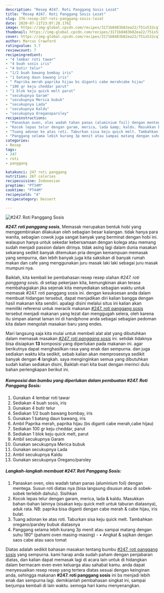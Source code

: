```yaml
---
description: "Resep #247. Roti Panggang Sosis Lezat"
title: "Resep #247. Roti Panggang Sosis Lezat"
slug: 376-resep-247-roti-panggang-sosis-lezat
date: 2020-07-11T23:07:28.176Z
image: https://img-global.cpcdn.com/recipes/3171b8483b82ea22/751x532cq70/247-roti-panggang-sosis-foto-resep-utama.jpg
thumbnail: https://img-global.cpcdn.com/recipes/3171b8483b82ea22/751x532cq70/247-roti-panggang-sosis-foto-resep-utama.jpg
cover: https://img-global.cpcdn.com/recipes/3171b8483b82ea22/751x532cq70/247-roti-panggang-sosis-foto-resep-utama.jpg
author: Marcus Crawford
ratingvalue: 3.7
reviewcount: 7
recipeingredient:
- "4 lembar roti tawar"
- "4 buah sosis iris"
- "4 butir telur"
- "1/2 buah bawang bombay iris"
- "1 batang daun bawang iris"
- " Paprika merah paprika hijau bs diganti cabe merahcabe hijau"
- "100 gr keju cheddar parut"
- "1 blok keju quick melt parut"
- "secukupnya Garam"
- "secukupnya Merica bubuk"
- "secukupnya Lada"
- "secukupnya Kaldu"
- "secukupnya Oreganoparsley"
recipeinstructions:
- "Panaskan oven, oles wadah tahan panas (aluminium foil) dengan mentega. Susun roti diatas nya (bisa langsung disusun atau di sobek-sobek terlebih dahulu). Sisihkan"
- "Kocok lepas telur dengan garam, merica, lada &amp; kaldu. Masukkan bahan-bahan lainnya (sisakan keju quick melt untuk taburan diatasnya), aduk rata. NB: paprika bisa diganti dengan cabe merah &amp; cabe hijau, iris bulat."
- "Tuang adonan ke atas roti. Taburkan sisa keju quick melt. Tambahkan oregano/parsley bubuk diatasnya"
- "Panggang selama lebih kurang 3p menit atau sampai matang dengan suhu 180° (pahami oven masing-masing) • Angkat &amp; sajikan dengan saos cabe atau saos tomat"
categories:
- Resep
tags:
- 247
- roti
- panggang

katakunci: 247 roti panggang 
nutrition: 267 calories
recipecuisine: Indonesian
preptime: "PT34M"
cooktime: "PT44M"
recipeyield: "4"
recipecategory: Dessert

---
```



![#247. Roti Panggang Sosis](https://img-global.cpcdn.com/recipes/3171b8483b82ea22/751x532cq70/247-roti-panggang-sosis-foto-resep-utama.jpg)

<b><i>#247. roti panggang sosis</i></b>, Memasak merupakan bentuk hobi yang menggembirakan dilakukan oleh sebagian besar kalangan. tidak hanya para wanita, sebagian cowok juga sangat banyak yang berminat dengan hobi ini. walaupun hanya untuk sekedar kebersamaan dengan kolega atau memang sudah menjadi passion dalam dirinya. tidak asing lagi dalam dunia masakan sekarang sedikit banyak ditemukan pria dengan kemampuan memasak yang sempurna, dan lebih banyak juga kita saksikan di banyak rumah makan dan cafe yang menggunakan juru masak laki laki sebagai juru masak mumpuni nya.



Baiklah, kita kembali ke pembahasan resep resep olahan <i>#247. roti panggang sosis</i>. di setiap pekerjaan kita, kemungkinan akan terasa membahagiakan jika sejenak kita menyediakan sebagian waktu untuk memasak #247. roti panggang sosis ini. dengan kesuksesan anda dalam membuat hidangan tersebut, dapat menjadikan diri kalian bangga dengan hasil makanan kita sendiri. apalagi disini melalui situs ini kalian akan memiliki referensi untuk meracik makanan <u>#247. roti panggang sosis</u> tersebut menjadi makanan yang lezat dan menggugah selera, oleh karena itu simpan alamat laman ini di handphone anda sebagai sebagian pedoman kita dalam mengolah masakan baru yang endes.


Mari langsung saja kita mulai untuk membeli alat alat yang dibutuhkan dalam memasak masakan <u><i>#247. roti panggang sosis</i></u> ini. setidak tidaknya bisa disiapkan <b>13</b> komposisi yang diperlukan pada makanan ini. agar berikutnya dapat menghasilkan rasa yang enak dan sempurna. dan juga sediakan waktu kita sedikit, sebab kalian akan memprosesnya sedikit banyak dengan <b>4</b> langkah. saya menginginkan semua yang dibutuhkan sudah kalian sediakan disini, Baiklah mari kita buat dengan merinci dulu bahan perlengkapan berikut ini.

<!--inarticleads1-->

##### Komposisi dan bumbu yang diperlukan dalam pembuatan #247. Roti Panggang Sosis:

1. Gunakan 4 lembar roti tawar
1. Sediakan 4 buah sosis, iris
1. Gunakan 4 butir telur
1. Sediakan 1/2 buah bawang bombay, iris
1. Gunakan 1 batang daun bawang, iris
1. Ambil  Paprika merah, paprika hijau (bs diganti cabe merah,cabe hijau)
1. Sediakan 100 gr keju cheddar, parut
1. Sediakan 1 blok keju quick melt, parut
1. Ambil secukupnya Garam
1. Gunakan secukupnya Merica bubuk
1. Gunakan secukupnya Lada
1. Ambil secukupnya Kaldu
1. Gunakan secukupnya Oregano/parsley




<!--inarticleads2-->

##### Langkah-langkah membuat #247. Roti Panggang Sosis:

1. Panaskan oven, oles wadah tahan panas (aluminium foil) dengan mentega. Susun roti diatas nya (bisa langsung disusun atau di sobek-sobek terlebih dahulu). Sisihkan
1. Kocok lepas telur dengan garam, merica, lada &amp; kaldu. Masukkan bahan-bahan lainnya (sisakan keju quick melt untuk taburan diatasnya), aduk rata. NB: paprika bisa diganti dengan cabe merah &amp; cabe hijau, iris bulat.
1. Tuang adonan ke atas roti. Taburkan sisa keju quick melt. Tambahkan oregano/parsley bubuk diatasnya
1. Panggang selama lebih kurang 3p menit atau sampai matang dengan suhu 180° (pahami oven masing-masing) - • Angkat &amp; sajikan dengan saos cabe atau saos tomat




Diatas adalah sedikit bahasan masakan tentang bumbu <u>#247. roti panggang sosis</u> yang sempurna. kami harap anda sudah paham dengan penjabaran diatas, dan kalian dapat memasak lagi di acara lain untuk di hidangkan dalam bermacam even even keluarga atau sahabat kamu. anda dapat menyesuaikan resep resep yang tertera diatas sesuai dengan keinginan anda, sehingga makanan <b>#247. roti panggang sosis</b> ini bs menjadi lebih enak dan sempurna lagi. demikianlah pembahasan singkat ini, sampai berjumpa kembali di lain waktu. semoga hari kamu menyenangkan.
